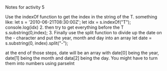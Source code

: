 Notes for activity 5

Use the indexOf function to get the index in the string of the T.  something like:
let s = '2010-06-21T08:30:00Z';  let idx = s.indexOf("T"); console.log(idx)
2. then try to get everything before the T
s.substring(0,index);
3. Finally use the split function to divide up the date on the - character and put the year, month and day into an array
let date = s.substring(0, index).split("-");

at the end of those steps, date will be an array with date[0]
being the year, date[1] being the month and data[2] being the day.
You might have to turn them into numbers using parseInt
